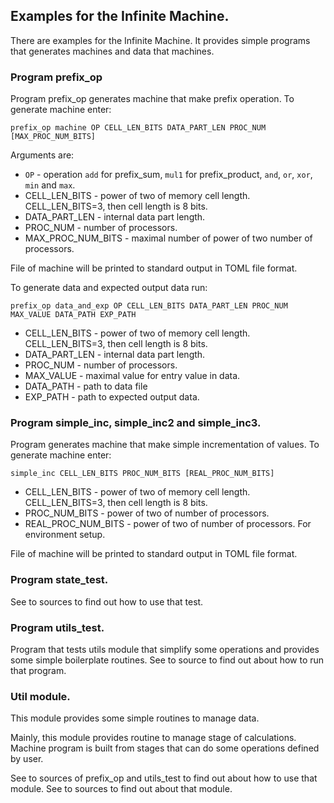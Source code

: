 ## Examples for the Infinite Machine.

There are examples for the Infinite Machine. It provides simple programs that
generates machines and data that machines.

### Program prefix_op

Program prefix_op generates machine that make prefix operation.
To generate machine enter:

```
prefix_op machine OP CELL_LEN_BITS DATA_PART_LEN PROC_NUM [MAX_PROC_NUM_BITS]
```

Arguments are:
* `OP` - operation `add` for prefix_sum, `mul1` for prefix_product, `and`, `or`,
`xor`, `min` and `max`.
* CELL_LEN_BITS - power of two of memory cell length. CELL_LEN_BITS=3, then cell length is 8 bits.
* DATA_PART_LEN - internal data part length.
* PROC_NUM - number of processors.
* MAX_PROC_NUM_BITS - maximal number of power of two number of processors.

File of machine will be printed to standard output in TOML file format.

To generate data and expected output data run:

```
prefix_op data_and_exp OP CELL_LEN_BITS DATA_PART_LEN PROC_NUM MAX_VALUE DATA_PATH EXP_PATH
```

* CELL_LEN_BITS - power of two of memory cell length. CELL_LEN_BITS=3, then cell length is 8 bits.
* DATA_PART_LEN - internal data part length.
* PROC_NUM - number of processors.
* MAX_VALUE - maximal value for entry value in data.
* DATA_PATH - path to data file
* EXP_PATH - path to expected output data.

### Program simple_inc, simple_inc2 and simple_inc3.

Program generates machine that make simple incrementation of values.
To generate machine enter:

```
simple_inc CELL_LEN_BITS PROC_NUM_BITS [REAL_PROC_NUM_BITS]
```

* CELL_LEN_BITS - power of two of memory cell length. CELL_LEN_BITS=3, then cell length is 8 bits.
* PROC_NUM_BITS - power of two of number of processors.
* REAL_PROC_NUM_BITS - power of two of number of processors. For environment setup.

File of machine will be printed to standard output in TOML file format.

### Program state_test.

See to sources to find out how to use that test.

### Program utils_test.

Program that tests utils module that simplify some operations and provides some simple
boilerplate routines.
See to source to find out about how to run that program.

### Util module.

This module provides some simple routines to manage data.

Mainly, this module provides routine to manage stage of calculations. Machine program is
built from stages that can do some operations defined by user.

See to sources of prefix_op and utils_test to find out about how to use that module.
See to sources to find out about that module.
